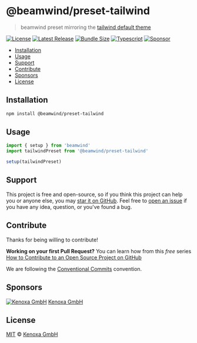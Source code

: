 # @beamwind/preset-tailwind

> beamwind preset mirroring the [tailwind default theme](https://github.com/tailwindlabs/tailwindcss/blob/master/stubs/defaultConfig.stub.js)

[![License](https://flat.badgen.net/github/license/kenoxa/beamwind)](https://github.com/kenoxa/beamwind/blob/main/LICENSE)
[![Latest Release](https://flat.badgen.net/npm/v/@beamwind/preset-tailwind?label=release)](https://www.npmjs.com/package/@beamwind/preset-tailwind)
[![Bundle Size](https://flat.badgen.net/bundlephobia/minzip/@beamwind/preset-tailwind?icon=packagephobia&label&color=blue)](https://bundlephobia.com/result?p=@beamwind/preset-tailwind)
[![Typescript](https://flat.badgen.net/badge/icon/included?icon=typescript&label)](https://unpkg.com/browse/@beamwind/preset-tailwind/dist/index.d.ts)
[![Sponsor](https://flat.badgen.net/badge/sponsored%20by/Kenoxa/2980b9)](https://www.kenoxa.com)

<!-- prettier-ignore-start -->
<!-- START doctoc generated TOC please keep comment here to allow auto update -->
<!-- DON'T EDIT THIS SECTION, INSTEAD RE-RUN doctoc TO UPDATE -->


- [Installation](#installation)
- [Usage](#usage)
- [Support](#support)
- [Contribute](#contribute)
- [Sponsors](#sponsors)
- [License](#license)

<!-- END doctoc generated TOC please keep comment here to allow auto update -->
<!-- prettier-ignore-end -->

## Installation

```sh
npm install @beamwind/preset-tailwind
```

## Usage

```js
import { setup } from 'beamwind'
import tailwindPreset from '@beamwind/preset-tailwind'

setup(tailwindPreset)
```

## Support

This project is free and open-source, so if you think this project can help you or anyone else, you may [star it on GitHub](https://github.com/kenoxa/beamwind). Feel free to [open an issue](https://github.com/kenoxa/beamwind/issues) if you have any idea, question, or you've found a bug.

## Contribute

Thanks for being willing to contribute!

**Working on your first Pull Request?** You can learn how from this _free_ series [How to Contribute to an Open Source Project on GitHub](https://egghead.io/series/how-to-contribute-to-an-open-source-project-on-github)

We are following the [Conventional Commits](https://www.conventionalcommits.org) convention.

## Sponsors

[![Kenoxa GmbH](https://images.opencollective.com/kenoxa/9c25796/logo/68.png)](https://www.kenoxa.com) [Kenoxa GmbH](https://www.kenoxa.com)

## License

[MIT](https://github.com/kenoxa/beamwind/blob/main/LICENSE) © [Kenoxa GmbH](https://kenoxa.com)
